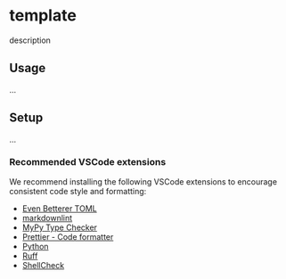 # template

description

## Usage

...

## Setup

...

### Recommended VSCode extensions

We recommend installing the following VSCode extensions to encourage consistent code style and formatting:

- [Even Betterer TOML](https://marketplace.visualstudio.com/items?itemName=panekj.even-betterer-toml)
- [markdownlint](https://marketplace.visualstudio.com/items?itemName=DavidAnson.vscode-markdownlint)
- [MyPy Type Checker](https://marketplace.visualstudio.com/items?itemName=ms-python.mypy-type-checker)
- [Prettier - Code formatter](https://marketplace.visualstudio.com/items?itemName=esbenp.prettier-vscode)
- [Python](https://marketplace.visualstudio.com/items?itemName=ms-python.python)
- [Ruff](https://marketplace.visualstudio.com/items?itemName=charliermarsh.ruff)
- [ShellCheck](https://marketplace.visualstudio.com/items?itemName=timonwong.shellcheck)
